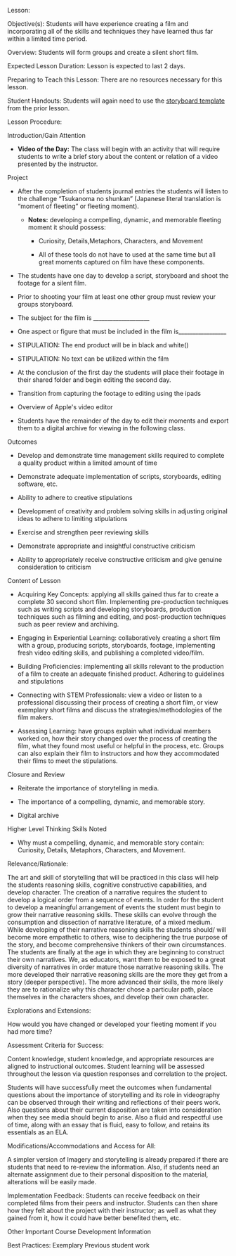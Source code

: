 

 Lesson:

 Objective(s):
Students will have experience creating a film and incorporating all of the skills and techniques they have learned thus far within a limited time period.

 Overview:
Students will form groups and create a silent short film. 

 Expected Lesson Duration: 
Lesson is expected to last 2 days.

 Preparing to Teach this Lesson:
There are no resources necessary for this lesson.

 Student Handouts:
Students will again need to use the [storyboard template](https://drive.google.com/file/d/0B-fnzlPK8lcvcTNWUE96Q1BYQ0k/view) from the prior lesson.

 Lesson Procedure:

 Introduction/Gain Attention
-  **Video of the Day:** The class will begin with an activity that will require students to write a brief story about the content or relation of a video presented by the instructor.

 Project
-   After the completion of students journal entries the students will listen to the challenge “Tsukanoma no shunkan” (Japanese literal translation is “moment of fleeting” or fleeting moment).
    

	-   **Notes:** developing a compelling, dynamic, and memorable fleeting moment it should possess:
		-  Curiosity, Details,Metaphors, Characters, and Movement
    
		-   All of these tools do not have to used at the same time but all great moments captured on film have these components.
    

-   The students have one day to develop a script, storyboard and shoot the footage for a silent film.
    
-   Prior to shooting your film at least one other group must review your groups storyboard.
    
-   The subject for the film is ____________________
    
-   One aspect or figure that must be included in the film is_________________
    
-   STIPULATION: The end product will be in black and white()
    
-   STIPULATION: No text can be utilized within the film
    

-   At the conclusion of the first day the students will place their footage in their shared folder and begin editing the second day.
    
-   Transition from capturing the footage to editing using the ipads
    
-   Overview of Apple's video editor
    
-   Students have the remainder of the day to edit their moments and export them to a digital archive for viewing in the following class.


 Outcomes
-   Develop and demonstrate time management skills required to complete a quality product within a limited amount of time
    
-   Demonstrate adequate implementation of scripts, storyboards, editing software, etc.
    
-   Ability to adhere to creative stipulations
    
-   Development of creativity and problem solving skills in adjusting original ideas to adhere to limiting stipulations
    
-   Exercise and strengthen peer reviewing skills
    
-   Demonstrate appropriate and insightful constructive criticism
    
-   Ability to appropriately receive constructive criticism and give genuine consideration to criticism

   Content of Lesson

- Acquiring Key Concepts: applying all skills gained thus far to create a complete 30 second short film. Implementing pre-production techniques such as writing scripts and developing storyboards, production techniques such as filming and editing, and post-production techniques such as peer review and archiving.


- Engaging in Experiential Learning: collaboratively creating a short film with a group, producing scripts, storyboards, footage, implementing fresh video editing skills, and publishing a completed video/film.

- Building Proficiencies: implementing all skills relevant to the production of a film to create an adequate finished product. Adhering to guidelines and stipulations


- Connecting with STEM Professionals: view a video or listen to a professional discussing their process of creating a short film, or view exemplary short films and discuss the strategies/methodologies of the film makers.

- Assessing Learning: have groups explain what individual members worked on, how their story changed over the process of creating the film, what they found most useful or helpful in the process, etc. Groups can also explain their film to instructors and how they accommodated their films to meet the stipulations.

 Closure and Review
-   Reiterate the importance of storytelling in media.
    
-   The importance of a compelling, dynamic, and memorable story.
    
-   Digital archive

 Higher Level Thinking Skills Noted
    

-   Why must a compelling, dynamic, and memorable story contain: Curiosity, Details, Metaphors, Characters, and Movement.
    

 Relevance/Rationale:

The art and skill of storytelling that will be practiced in this class will help the students reasoning skills, cognitive constructive capabilities, and develop character. The creation of a narrative requires the student to develop a logical order from a sequence of events. In order for the student to develop a meaningful arrangement of events the student must begin to grow their narrative reasoning skills. These skills can evolve through the consumption and dissection of narrative literature, of a mixed medium. While developing of their narrative reasoning skills the students should/ will become more empathetic to others, wise to deciphering the true purpose of the story, and become comprehensive thinkers of their own circumstances. The students are finally at the age in which they are beginning to construct their own narratives. We, as educators, want them to be exposed to a great diversity of narratives in order mature those narrative reasoning skills. The more developed their narrative reasoning skills are the more they get from a story (deeper perspective). The more advanced their skills, the more likely they are to rationalize why this character chose a particular path, place themselves in the characters shoes, and develop their own character.

  

 Explorations and Extensions:

How would you have changed or developed your fleeting moment if you had more time?

 Assessment Criteria for Success:

Content knowledge, student knowledge, and appropriate resources are aligned to instructional outcomes. Student learning will be assessed throughout the lesson via question responses and correlation to the project.

Students will have successfully meet the outcomes when fundamental questions about the importance of storytelling and its role in videography can be observed through their writing and reflections of their peers work. Also questions about their current disposition are taken into consideration when they see media should begin to arise. Also a fluid and respectful use of time, along with an essay that is fluid, easy to follow, and retains its essentials as an ELA.

  

 Modifications/Accommodations and Access for All:

A simpler version of Imagery and storytelling is already prepared if there are students that need to re-review the information. Also, if students need an alternate assignment due to their personal disposition to the material, alterations will be easily made.


 Implementation Feedback: 
Students can receive feedback on their completed films from their peers and instructor. Students can then share how they felt about the project with their instructor; as well as what they gained from it, how it could have better benefited them, etc.



 Other Important Course Development Information

 Best Practices:
Exemplary Previous student work 
